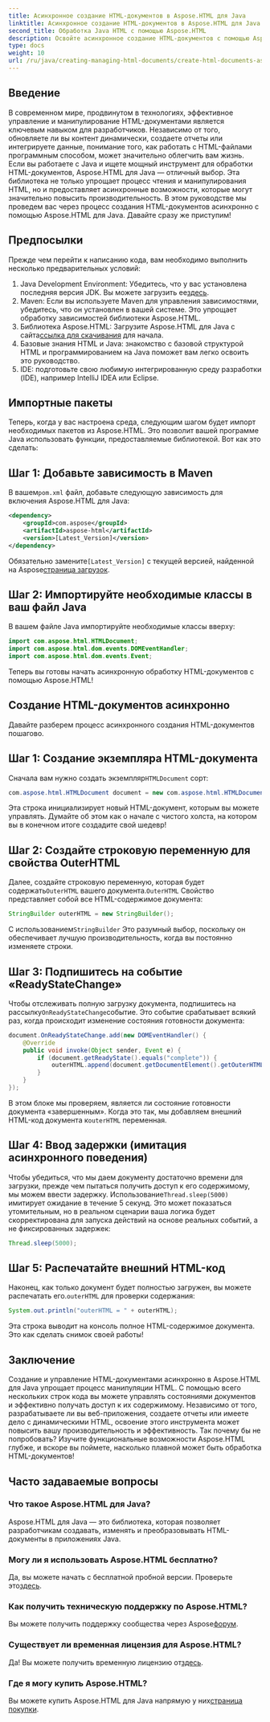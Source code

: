 ```yaml
---
title: Асинхронное создание HTML-документов в Aspose.HTML для Java
linktitle: Асинхронное создание HTML-документов в Aspose.HTML для Java
second_title: Обработка Java HTML с помощью Aspose.HTML
description: Освойте асинхронное создание HTML-документов с помощью Aspose.HTML для Java. Пошаговое руководство, советы и часто задаваемые вопросы включены для быстрого обучения.
type: docs
weight: 10
url: /ru/java/creating-managing-html-documents/create-html-documents-async/
---
```

## Введение
В современном мире, продвинутом в технологиях, эффективное управление и манипулирование HTML-документами является ключевым навыком для разработчиков. Независимо от того, обновляете ли вы контент динамически, создаете отчеты или интегрируете данные, понимание того, как работать с HTML-файлами программным способом, может значительно облегчить вам жизнь. Если вы работаете с Java и ищете мощный инструмент для обработки HTML-документов, Aspose.HTML для Java — отличный выбор. Эта библиотека не только упрощает процесс чтения и манипулирования HTML, но и предоставляет асинхронные возможности, которые могут значительно повысить производительность. В этом руководстве мы проведем вас через процесс создания HTML-документов асинхронно с помощью Aspose.HTML для Java. Давайте сразу же приступим!
## Предпосылки
Прежде чем перейти к написанию кода, вам необходимо выполнить несколько предварительных условий:
1.  Java Development Environment: Убедитесь, что у вас установлена последняя версия JDK. Вы можете загрузить ее[здесь](https://www.oracle.com/java/technologies/javase-jdk11-downloads.html).
2. Maven: Если вы используете Maven для управления зависимостями, убедитесь, что он установлен в вашей системе. Это упрощает обработку зависимостей библиотеки Aspose.HTML.
3.  Библиотека Aspose.HTML: Загрузите Aspose.HTML для Java с сайта[ссылка для скачивания](https://releases.aspose.com/html/java/) для начала.
4. Базовые знания HTML и Java: знакомство с базовой структурой HTML и программированием на Java поможет вам легко освоить это руководство.
5. IDE: подготовьте свою любимую интегрированную среду разработки (IDE), например IntelliJ IDEA или Eclipse.
## Импортные пакеты
Теперь, когда у вас настроена среда, следующим шагом будет импорт необходимых пакетов из Aspose.HTML. Это позволит вашей программе Java использовать функции, предоставляемые библиотекой. Вот как это сделать:
## Шаг 1: Добавьте зависимость в Maven
 В вашем`pom.xml` файл, добавьте следующую зависимость для включения Aspose.HTML для Java:
```xml
<dependency>
    <groupId>com.aspose</groupId>
    <artifactId>aspose-html</artifactId>
    <version>[Latest_Version]</version>
</dependency>
```
 Обязательно замените`[Latest_Version]` с текущей версией, найденной на Aspose[страница загрузок](https://releases.aspose.com/html/java/).
## Шаг 2: Импортируйте необходимые классы в ваш файл Java
В вашем файле Java импортируйте необходимые классы вверху:
```java
import com.aspose.html.HTMLDocument;
import com.aspose.html.dom.events.DOMEventHandler;
import com.aspose.html.dom.events.Event;
```
Теперь вы готовы начать асинхронную обработку HTML-документов с помощью Aspose.HTML!
## Создание HTML-документов асинхронно
Давайте разберем процесс асинхронного создания HTML-документов пошагово.
## Шаг 1: Создание экземпляра HTML-документа
 Сначала вам нужно создать экземпляр`HTMLDocument` сорт:
```java
com.aspose.html.HTMLDocument document = new com.aspose.html.HTMLDocument();
```
Эта строка инициализирует новый HTML-документ, которым вы можете управлять. Думайте об этом как о начале с чистого холста, на котором вы в конечном итоге создадите свой шедевр!
## Шаг 2: Создайте строковую переменную для свойства OuterHTML
 Далее, создайте строковую переменную, которая будет содержать`OuterHTML` вашего документа.`OuterHTML` Свойство представляет собой все HTML-содержимое документа:
```java
StringBuilder outerHTML = new StringBuilder();
```
 С использованием`StringBuilder` Это разумный выбор, поскольку он обеспечивает лучшую производительность, когда вы постоянно изменяете строки.
## Шаг 3: Подпишитесь на событие «ReadyStateChange»
 Чтобы отслеживать полную загрузку документа, подпишитесь на рассылку`OnReadyStateChange`событие. Это событие срабатывает всякий раз, когда происходит изменение состояния готовности документа:
```java
document.OnReadyStateChange.add(new DOMEventHandler() {
    @Override
    public void invoke(Object sender, Event e) {
        if (document.getReadyState().equals("complete")) {
            outerHTML.append(document.getDocumentElement().getOuterHTML());
        }
    }
});
```
 В этом блоке мы проверяем, является ли состояние готовности документа «завершенным». Когда это так, мы добавляем внешний HTML-код документа к`outerHTML` переменная. 
## Шаг 4: Ввод задержки (имитация асинхронного поведения)
 Чтобы убедиться, что мы даем документу достаточно времени для загрузки, прежде чем пытаться получить доступ к его содержимому, мы можем ввести задержку. Использование`Thread.sleep(5000)` имитирует ожидание в течение 5 секунд. Это может показаться утомительным, но в реальном сценарии ваша логика будет скорректирована для запуска действий на основе реальных событий, а не фиксированных задержек:
```java
Thread.sleep(5000);
```
## Шаг 5: Распечатайте внешний HTML-код
 Наконец, как только документ будет полностью загружен, вы можете распечатать его.`outerHTML` для проверки содержания:
```java
System.out.println("outerHTML = " + outerHTML);
```
Эта строка выводит на консоль полное HTML-содержимое документа. Это как сделать снимок своей работы!
## Заключение
Создание и управление HTML-документами асинхронно в Aspose.HTML для Java упрощает процесс манипуляции HTML. С помощью всего нескольких строк кода вы можете управлять состояниями документов и эффективно получать доступ к их содержимому. Независимо от того, разрабатываете ли вы веб-приложения, создаете отчеты или имеете дело с динамическими HTML, освоение этого инструмента может повысить вашу производительность и эффективность.
Так почему бы не попробовать? Изучите функциональные возможности Aspose.HTML глубже, и вскоре вы поймете, насколько плавной может быть обработка HTML-документов!
## Часто задаваемые вопросы
### Что такое Aspose.HTML для Java?
Aspose.HTML для Java — это библиотека, которая позволяет разработчикам создавать, изменять и преобразовывать HTML-документы в приложениях Java.
### Могу ли я использовать Aspose.HTML бесплатно?
 Да, вы можете начать с бесплатной пробной версии. Проверьте это[здесь](https://releases.aspose.com/).
### Как получить техническую поддержку по Aspose.HTML?
 Вы можете получить поддержку сообщества через Aspose[форум](https://forum.aspose.com/c/html/29).
### Существует ли временная лицензия для Aspose.HTML?
 Да! Вы можете получить временную лицензию от[здесь](https://purchase.aspose.com/temporary-license/).
### Где я могу купить Aspose.HTML?
 Вы можете купить Aspose.HTML для Java напрямую у них[страница покупки](https://purchase.aspose.com/buy).